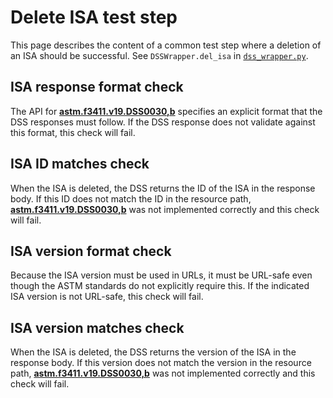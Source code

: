 # Delete ISA test step

This page describes the content of a common test step where a deletion of an ISA should be successful.
See `DSSWrapper.del_isa` in [`dss_wrapper.py`](../../../dss_wrapper.py).

## ISA response format check

The API for **[astm.f3411.v19.DSS0030,b](../../../../../../requirements/astm/f3411/v19.md)** specifies an explicit format that the DSS responses must follow.  If the DSS response does not validate against this format, this check will fail.

## ISA ID matches check

When the ISA is deleted, the DSS returns the ID of the ISA in the response body.  If this ID does not match the ID in the resource path, **[astm.f3411.v19.DSS0030,b](../../../../../../requirements/astm/f3411/v19.md)** was not implemented correctly and this check will fail.

## ISA version format check

Because the ISA version must be used in URLs, it must be URL-safe even though the ASTM standards do not explicitly require this.  If the indicated ISA version is not URL-safe, this check will fail.

## ISA version matches check

When the ISA is deleted, the DSS returns the version of the ISA in the response body.  If this version does not match the version in the resource path, **[astm.f3411.v19.DSS0030,b](../../../../../../requirements/astm/f3411/v19.md)** was not implemented correctly and this check will fail.
